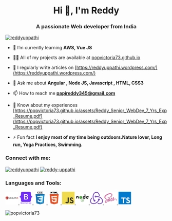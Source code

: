 <h1 align="center">Hi 👋, I'm Reddy</h1>
<h3 align="center">A passionate Web developer from India</h3>

<p align="left"> <a href="https://twitter.com/reddyuppathi" target="blank"><img src="https://img.shields.io/twitter/follow/reddyuppathi?logo=twitter&style=for-the-badge" alt="reddyuppathi" /></a> </p>

- 🌱 I’m currently learning **AWS, Vue JS**

- 👨‍💻 All of my projects are available at [popvictoria73.github.io](popvictoria73.github.io)

- 📝 I regularly write articles on [https://reddyuppathi.wordpress.com/](https://reddyuppathi.wordpress.com/)

- 💬 Ask me about **Angular , Node JS, Javascript , HTML, CSS3**

- 📫 How to reach me **papireddy345@gmail.com**

- 📄 Know about my experiences [https://popvictoria73.github.io/assets/Reddy_Senior_WebDev_7_Yrs_Exp_Resume.pdf](https://popvictoria73.github.io/assets/Reddy_Senior_WebDev_7_Yrs_Exp_Resume.pdf)

- ⚡ Fun fact **I enjoy most of my time being outdoors.Nature lover, Long run, Yoga Practices, Swimming.**

<h3 align="left">Connect with me:</h3>
<p align="left">
<a href="https://twitter.com/reddyuppathi" target="blank"><img align="center" src="https://raw.githubusercontent.com/rahuldkjain/github-profile-readme-gen	erator/neutral-icons/src/images/icons/Social/twitter.svg" alt="reddyuppathi" height="30" width="40" /></a>
<a href="https://linkedin.com/in/reddy-uppathi" target="blank"><img align="center" src="https://raw.githubusercontent.com/rahuldkjain/github-profile-readme-generator/neutral-icons/src/images/icons/Social/linked-in-alt.svg" alt="reddy-uppathi" height="30" width="40" /></a>
</p>

<h3 align="left">Languages and Tools:</h3>
<p align="left"> <a href="https://angular.io" target="_blank"> <img src="https://raw.githubusercontent.com/devicons/devicon/master/icons/angularjs/angularjs-original-wordmark.svg" alt="angularjs" width="40" height="40"/> </a> <a href="https://getbootstrap.com" target="_blank"> <img src="https://raw.githubusercontent.com/devicons/devicon/master/icons/bootstrap/bootstrap-plain-wordmark.svg" alt="bootstrap" width="40" height="40"/> </a> <a href="https://www.w3schools.com/css/" target="_blank"> <img src="https://raw.githubusercontent.com/devicons/devicon/master/icons/css3/css3-original-wordmark.svg" alt="css3" width="40" height="40"/> </a> <a href="https://www.w3.org/html/" target="_blank"> <img src="https://raw.githubusercontent.com/devicons/devicon/master/icons/html5/html5-original-wordmark.svg" alt="html5" width="40" height="40"/> </a> <a href="https://developer.mozilla.org/en-US/docs/Web/JavaScript" target="_blank"> <img src="https://raw.githubusercontent.com/devicons/devicon/master/icons/javascript/javascript-original.svg" alt="javascript" width="40" height="40"/> </a> <a href="https://nodejs.org" target="_blank"> <img src="https://raw.githubusercontent.com/devicons/devicon/master/icons/nodejs/nodejs-original-wordmark.svg" alt="nodejs" width="40" height="40"/> </a> <a href="https://redux.js.org" target="_blank"> <img src="https://raw.githubusercontent.com/devicons/devicon/master/icons/redux/redux-original.svg" alt="redux" width="40" height="40"/> </a> <a href="https://sass-lang.com" target="_blank"> <img src="https://raw.githubusercontent.com/devicons/devicon/master/icons/sass/sass-original.svg" alt="sass" width="40" height="40"/> </a> <a href="https://www.typescriptlang.org/" target="_blank"> <img src="https://raw.githubusercontent.com/devicons/devicon/master/icons/typescript/typescript-original.svg" alt="typescript" width="40" height="40"/> </a> </p>

<p><img align="center" src="https://github-readme-stats.vercel.app/api/top-langs?username=popvictoria73&show_icons=true&locale=en&layout=compact" alt="popvictoria73" /></p>
